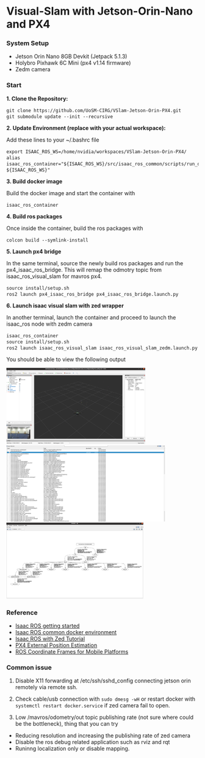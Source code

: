 # Visual-Slam with Jetson-Orin-Nano and PX4



### System Setup

- Jetson Orin Nano 8GB Devkit (Jetpack 5.1.3)
- Holybro Pixhawk 6C Mini (px4 v1.14 firmware)
- Zedm camera 

### Start
**1. Clone the Repository:**
```
git clone https://github.com/UoSM-CIRG/VSlam-Jetson-Orin-PX4.git
git submodule update --init --recursive
```

**2. Update Environment (replace with your actual workspace):**

Add these lines to your ~/.bashrc file
```
export ISAAC_ROS_WS=/home/nvidia/workspaces/VSlam-Jetson-Orin-PX4/
alias isaac_ros_container="${ISAAC_ROS_WS}/src/isaac_ros_common/scripts/run_dev.sh ${ISAAC_ROS_WS}"
```

**3. Build docker image**

Build the docker image and start the container with
```
isaac_ros_container
```
**4. Build ros packages**

Once inside the container, build the ros packages with
```
colcon build --symlink-install
```
**5. Launch px4 bridge**

In the same terminal, source the newly build ros packages and run the px4_isaac_ros_bridge.
This will remap the odmotry topic from isaac_ros_visual_slam for mavros px4.
```
source install/setup.sh
ros2 launch px4_isaac_ros_bridge px4_isaac_ros_bridge.launch.py
```

**6. Launch isaac visual slam with zed wrapper**

In another terminal, launch the container and proceed to launch the isaac_ros node with zedm camera
```
isaac_ros_container
source install/setup.sh
ros2 launch isaac_ros_visual_slam isaac_ros_visual_slam_zedm.launch.py
```

You should be able to view the following output

<img src="img/rviz.png" alt="rviz" height="200">
<img src="img/rqt.png" alt="rqt" height="200">
<img src="img/tf_tree.png" alt="tf_tree" height="200">

### Reference

- [Isaac ROS getting started](https://nvidia-isaac-ros.github.io/getting_started/isaac_ros_buildfarm_cdn.html#setup)
- [Isaac ROS common docker environment](https://nvidia-isaac-ros.github.io/repositories_and_packages/isaac_ros_common/index.html#isaac-ros-docker-development-environment)
- [Isaac ROS with Zed Tutorial](https://nvidia-isaac-ros.github.io/concepts/visual_slam/cuvslam/tutorial_zed.html)
- [PX4 External Position Estimation](https://docs.px4.io/main/en/ros/external_position_estimation.html)
- [ROS Coordinate Frames for Mobile Platforms](https://ros.org/reps/rep-0105.html)

### Common issue

1. Disable X11 forwarding at /etc/ssh/sshd_config connecting jetson orin remotely via remote ssh.

2. Check cable/usb connection with `sudo dmesg -wH` or restart docker with `systemctl restart docker.service` if zed camera fail to open.

3. Low /mavros/odometry/out topic publishing rate (not sure where could be the bottleneck), thing that you can try
- Reducing resolution and increasing the publishing rate of zed camera
- Disable the ros debug related application such as rviz and rqt 
- Runinng localization only or disable mapping. 
